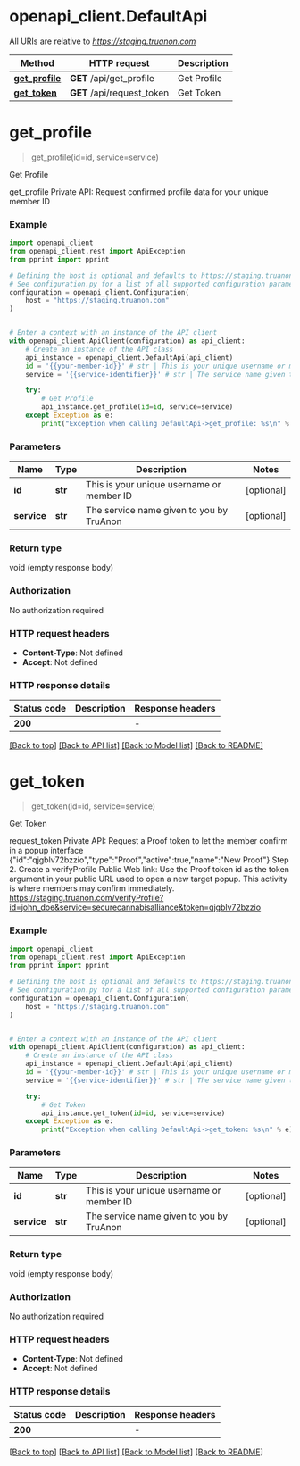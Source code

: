 # openapi_client.DefaultApi

All URIs are relative to *https://staging.truanon.com*

Method | HTTP request | Description
------------- | ------------- | -------------
[**get_profile**](DefaultApi.md#get_profile) | **GET** /api/get_profile | Get Profile
[**get_token**](DefaultApi.md#get_token) | **GET** /api/request_token | Get Token


# **get_profile**
> get_profile(id=id, service=service)

Get Profile

get_profile Private API: Request confirmed profile data for your unique member ID

### Example


```python
import openapi_client
from openapi_client.rest import ApiException
from pprint import pprint

# Defining the host is optional and defaults to https://staging.truanon.com
# See configuration.py for a list of all supported configuration parameters.
configuration = openapi_client.Configuration(
    host = "https://staging.truanon.com"
)


# Enter a context with an instance of the API client
with openapi_client.ApiClient(configuration) as api_client:
    # Create an instance of the API class
    api_instance = openapi_client.DefaultApi(api_client)
    id = '{{your-member-id}}' # str | This is your unique username or member ID (optional)
    service = '{{service-identifier}}' # str | The service name given to you by TruAnon (optional)

    try:
        # Get Profile
        api_instance.get_profile(id=id, service=service)
    except Exception as e:
        print("Exception when calling DefaultApi->get_profile: %s\n" % e)
```



### Parameters


Name | Type | Description  | Notes
------------- | ------------- | ------------- | -------------
 **id** | **str**| This is your unique username or member ID | [optional] 
 **service** | **str**| The service name given to you by TruAnon | [optional] 

### Return type

void (empty response body)

### Authorization

No authorization required

### HTTP request headers

 - **Content-Type**: Not defined
 - **Accept**: Not defined

### HTTP response details

| Status code | Description | Response headers |
|-------------|-------------|------------------|
**200** |  |  -  |

[[Back to top]](#) [[Back to API list]](../README.md#documentation-for-api-endpoints) [[Back to Model list]](../README.md#documentation-for-models) [[Back to README]](../README.md)

# **get_token**
> get_token(id=id, service=service)

Get Token

request_token Private API: Request a Proof token to let the member confirm in a popup interface          {\"id\":\"qjgblv72bzzio\",\"type\":\"Proof\",\"active\":true,\"name\":\"New Proof\"}  Step 2. Create a verifyProfile Public Web link: Use the Proof token id as the token argument in your public URL used to open a new target popup. This activity is where members may confirm immediately.              https://staging.truanon.com/verifyProfile?id=john_doe&service=securecannabisalliance&token=qjgblv72bzzio

### Example


```python
import openapi_client
from openapi_client.rest import ApiException
from pprint import pprint

# Defining the host is optional and defaults to https://staging.truanon.com
# See configuration.py for a list of all supported configuration parameters.
configuration = openapi_client.Configuration(
    host = "https://staging.truanon.com"
)


# Enter a context with an instance of the API client
with openapi_client.ApiClient(configuration) as api_client:
    # Create an instance of the API class
    api_instance = openapi_client.DefaultApi(api_client)
    id = '{{your-member-id}}' # str | This is your unique username or member ID (optional)
    service = '{{service-identifier}}' # str | The service name given to you by TruAnon (optional)

    try:
        # Get Token
        api_instance.get_token(id=id, service=service)
    except Exception as e:
        print("Exception when calling DefaultApi->get_token: %s\n" % e)
```



### Parameters


Name | Type | Description  | Notes
------------- | ------------- | ------------- | -------------
 **id** | **str**| This is your unique username or member ID | [optional] 
 **service** | **str**| The service name given to you by TruAnon | [optional] 

### Return type

void (empty response body)

### Authorization

No authorization required

### HTTP request headers

 - **Content-Type**: Not defined
 - **Accept**: Not defined

### HTTP response details

| Status code | Description | Response headers |
|-------------|-------------|------------------|
**200** |  |  -  |

[[Back to top]](#) [[Back to API list]](../README.md#documentation-for-api-endpoints) [[Back to Model list]](../README.md#documentation-for-models) [[Back to README]](../README.md)


